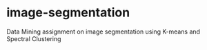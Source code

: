 # image-segmentation
Data Mining assignment on image segmentation using K-means and Spectral Clustering

